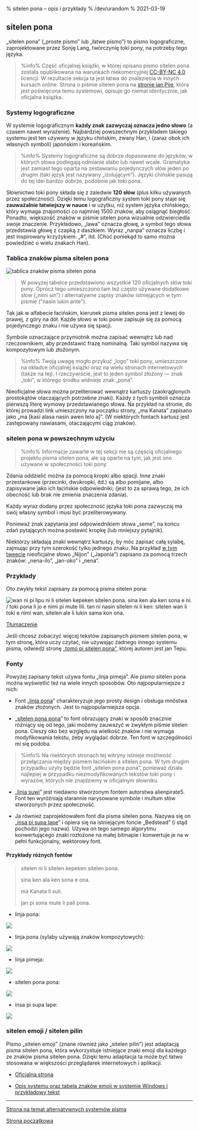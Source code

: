 % sitelen pona – opis i przykłady
% /dev/urandom
% 2021-03-19

## sitelen pona

„sitelen pona” („proste pismo” lub „łatwe pismo”) to pismo logograficzne, zaprojektowane
przez Sonję Lang, twórczynię toki pony, na potrzeby tego języka.

> %info%
> Część oficjalnej książki, w której opisano pismo sitelen pona została opublikowana
> na warunkach niekomercyjnej 
> [CC-BY-NC 4.0](https://creativecommons.org/licenses/by-nc/4.0/) licencji.
> W rezultacie sekcja ta jest łatwa do znalezienia w innych kursach online.
> Strona o piśmie sitelen pona na 
> [stronie jan Pije](http://tokipona.net/tp/janpije/hieroglyphs.php), która jest
> poświęcona temu systemowi, opisuje go niemal identycznie, jak oficjalna książka.
>

### Systemy logograficzne

W systemie logograficznym **każdy znak zazwyczaj oznacza jedno słowo** (a czasem
nawet wyrażenie). Najbardziej powszechnym przykładem takiego systemu jest ten
używany w języku chińskim, zwany Han, i (zaraz obok ich własnych symboli) japońskim
i koreańskim.

> %info%
> Systemy logograficzne są dobrze dopasowane do języków, w których słowa podlegają 
> odmianie słabo lub nawet wcale. Gramatyka jest zamiast tego oparta na zestawianiu 
> pojedynczych słów jeden po drugim (taki język jest nazywany „izolującym”). Języki 
> chińskie pasują do tej idei bardzo dobrze, podobnie jak toki pona.

Słownictwo toki pony składa się z zaledwie **120 słów** (plus kilku używanych przez 
społeczność). Dzięki temu logograficzny system toki pony staje się **zauważalnie** 
**łatwiejszy w nauce** i w użytku, niż system języka chińskiego, który wymaga 
znajomości co najmniej 1500 znaków, aby osiągnąć biegłość. Ponadto, większość znaków 
w piśmie sitelen pona wizualnie odzwierciedla swoje znaczenie. Przykładowo, „lawa”
oznacza głowę, a symbol tego słowa przedstawia głowę z czapką z daszkiem. Wyraz
„nanpa” oznacza liczbę i jest inspirowany krzyżykiem: „#”, itd. (Choć poniekąd to 
samo można powiedzieć o wielu znakach Han).

### Tablica znaków pisma sitelen pona

![tablica znaków pisma sitelen pona](/sitelen_pona.gif)

> W powyżej tabelce przedstawiono wszystkie 120 oficjalnych słów toki pony.
> Oprócz tego umieszczono tam też często używane dodatkowe słow („nimi sin”)
> i alternatywne zapisy znaków istniejących w tym piśmie ("nasin lukin ante").

Tak jak w alfabecie łacińskim, kierunek pisma sitelen pona jest z lewej do prawej,
z góry na dół. Każde słowo w toki ponie zapisuje się za pomocą pojedynczego znaku
i nie używa się spacji.

Symbole oznaczające przymiotnik można zapisać wewnątrz lub nad rzeczownikiem,
aby przedstawić frazę nominalną. Taki symbol nazywa się kompozytowym lub złożonym.

> %info%
> Twoją uwagę mogło przykuć „logo” toki pony, umieszczone na okładce oficjalnej 
> książki oraz na wielu stronach internetowych (także na tej). I rzeczywiście,
> jest to jeden symbol złożony — znak „toki”, w którego środku widnieje znak „pona”.

Nieoficjalne słowa można przeliterować wewnątrz kartuszy (zaokrąglonych prostokątów
otaczających potrzebne znaki). Każdy z tych symboli oznacza pierwszą literę wymowy
przedstawianego słowa. Na przykład na stronie, do której prowadzi link umieszczony
na początku strony, „ma Kanata” zapisano jako „ma [kasi alasa nasin awen telo a]”.
(W niektórych fontach kartusz jest zastępowany nawiasami, otaczającymi ciąg znaków).

### sitelen pona w powszechnym użyciu

> %info%
> Informacje zawarte w tej sekcji nie są częścią oficjalnego projektu pisma sitelen 
> pona, ale są oparte na tym, jak jest ono używane w społeczności toki pony.

Zdania oddzielić można za pomocą kropki albo spacji. Inne znaki przestankowe 
(przecinki, dwukropki, itd.) są albo pomijane, albo zapisywane jako ich łacińskie
odpowiedniki; (jest to za sprawą tego, że ich obecność lub brak nie zmienia znaczenia
zdania).

Każdy wyraz dodany przez społeczność języka toki pona zazwyczaj ma swój własny symbol
i musi być przeliterowywany.

Ponieważ znak zapytania jest odpowiednikiem słowa „seme”, na końcu zdań pytających
można postawić kropkę (lub mniejszy pytajnik).

Niektórzy składają znaki wewnątrz kartuszy, by móc zapisać całą sylabę, zajmując przy
tym szerokość tylko jednego znaku. Na przykład
[w tym tweecie](https://twitter.com/qvarie/status/1291755067851251712) nieoficjalne
słowo „Nijon” („Japonia”) zapisano za pomocą trzech znaków: „nena-ilo”, „jan-oko”
i „nena”.

### Przykłady

Oto zwykły tekst zapisany za pomocą pisma sitelen pona:

![wan ni pi lipu ni li sitelen kepeken sitelen pona. sina ken ala ken sona e ni.
/ toki pona li jo e nimi pi mute lili. tan ni nasin sitelen ni li ken: sitelen
wan li toki e nimi wan. sitelen ale li lukin sama kon
ona.](/sitelen_pona_example.png)

[Tłumaczenie](pl/answers#sp)

Jeśli chcesz zobaczyć więcej tekstów zapisanych pismem sitelen pona, w tym stronę,
która uczy czytać, nie używając żadnego innego systemu pisma, odwiedź stronę
[„tomo pi sitelen pona”](https://davidar.github.io/tp/), której autoren jest jan Tepu.

### Fonty

Powyżej zapisany tekst używa fontu „linja pimeja”. Ale pismo sitelen pona można
wyświetlić też na wiele innych sposobów. Oto najpopularniejsze z nich:


 * Font „[linja pona](musilili.net/linja-pona/)” charakteryzuje jego prosty design
   i obsługa mnóstwa znaków złożonych. Jest to najpopularniejsza opcja.

 * „[sitelen pona pona](https://jackhumbert.github.io/sitelen-pona-pona/)” to font
   obrazujący znaki w sposób znacznie różniący się od tego, jaki możemy zauważyć w 
   zwykłym piśmie sitelen pona. Cieszy oko bez względu na wielkość znaków i nie 
   wymaga modyfikowania tekstu, żeby wyglądać dobrze. Ten font w szczególności mi
   się podoba.
   
> %info%
> Na niektórych stronach tej witryny istnieje możliwość przełączania między pismem
> łacińskim a sitelen pona. W tym drugim przypadku użyty będzie font „sitelen pona
> pona”, ponieważ działa najlepiej w przypadku niezmodyfikowanych tekstów toki pony
> i wyrazów, których nie znajdziemy w oficjalnym słowniku.
>

 * „[linja suwi](https://linjasuwi.ap5.dev/)” jest niedawno stworzonym fontem
   autorstwa alienpirate5. Font ten wyróżniają starannie narysowane symbole
   i multum słów stworzonych przez społeczność.

 * Ja również zaprojektowałem font dla pisma sitelen pona.
   Nazywa się on „[insa pi supa lape](lentan/supalape)” i opiera się na istniejącym
   foncie „Bedstead” (i stąd pochodzi jego nazwa). Używa on tego samego algorytmu
   konwertującego znaki rozłożone na małej bitmapie i konwertuje je na w pełni
   funkcjonalny, wektorowy font.
   
#### Przykłady różnych fontów

>
> sitelen ni li sitelen kepeken sitelen pona.
>
> sina ken ala ken sona e ona.
>
> ma Kanata li suli.
>
> jan pi sona mute li pali pona.
>

* linja pona:

![](/lpona.png)

* linja pona (sylaby używają znaków kompozytowych):

![](/lpona2.png)

* linja pimeja:

![](/lpimeja.png)

* sitelen pona pona:

![](/spp.png)

* insa pi supa lape:

![](/insa.png)

### sitelen emoji / sitelen pilin

Pismo „sitelen emoji” (znane również jako „sitelen pilin”) jest adaptacją pisma 
sitelen pona, która wykorzystuje istniejące znaki emoji dla każdego ze znaków pisma 
sitelen pona. Dzięki temu adaptacja ta może być łatwo stosowana w większości 
przeglądarek internetowych i aplikacji.

* [Oficjalna strona](https://sites.google.com/view/sitelenemoji)

* [Opis systemu oraz tabela znaków emoji w systemie Windows i przykładowy tekst](https://omniglot.com/conscripts/sitelenemoji.htm)

---

[Strona na temat alternatywnych systemów pisma](pl/x2)

[Strona początkowa](pl)
